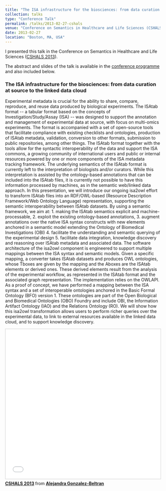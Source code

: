 ```yaml
---
title: "The ISA infrastructure for the biosciences: from data curation at source to the linked data cloud"
collection: talks
type: "Conference Talk"
permalink: /talks/2013-02-27-cshals
venue: "Conference on Semantics in Healthcare and Life Sciences (CSHALS)"
date: 2013-02-27
location: "Boston, MA, USA"
---
```


I presented this talk in the Conference on Semantics in Healthcare and Life Sciences ([CSHALS 2013](https://www.iscb.org/cshals2013)).

The abstract and slides of the talk is available in the [conference programme](https://www.iscb.org/cshals2013-program/cshals2013-presenters#gonzalez-beltran) and also included below. 

### The ISA infrastructure for the biosciences: from data curation at source to the linked data cloud

 
Experimental metadata is crucial for the ability to share, compare, reproduce, and reuse data produced by biological experiments. The ISAtab format -- a tabular format based on the concepts of Investigation/Study/Assay (ISA) -- was designed to support the annotation and management of experimental data at source, with focus on multi-omics experiments. The format is accompanied with a set of open-source tools that facilitate compliance with existing checklists and ontologies, production of ISAtab metadata, validation, conversion to other formats, submission to public repositories, among other things. The ISAtab format together with the tools allow for the syntactic interoperability of the data and support the ISA commons, a growing community of international users and public or internal resources powered by one or more components of the ISA metadata tracking framework.
The underlying semantics of the ISAtab format is currently left to the interpretation of biologists and/or curators. While this interpretation is assisted by the ontology-based annotations that can be included into the ISAtab files, it is currently not possible to have this information processed by machines, as in the semantic web/linked data approach.
In this presentation, we will introduce our ongoing isa2owl effort to transform ISAtab files into an RDF/OWL-based (Resource Description Framework/Web Ontology Language) representation, supporting the semantic interoperability between ISAtab datasets. By using a semantic framework, we aim at: 1. making the ISAtab semantics explicit and machine-processable, 2. exploit the existing ontology-based annotations, 3. augment annotations over the native ISA syntax constructs with new elements anchored in a semantic model extending the Ontology of Biomedical Investigations (OBI) 4. facilitate the understanding and semantic querying of the experimental design 5. facilitate data integration, knowledge discovery and reasoning over ISAtab metadata and associated data.
The software architecture of the isa2owl component is engineered to support multiple mappings between the ISA syntax and semantic models. Given a specific mapping, a converter takes ISAtab datasets and produces OWL ontologies, whose Tboxes are given by the mapping and the Aboxes are the ISAtab elements or derived ones. These derived elements result from the analysis of the experimental workflow, as represented in the ISAtab format and the associated graph representation. The implementation relies on the OWLAPI.
As a proof of concept, we have performed a mapping between the ISA syntax and a set of interoperable ontologies anchored in the Basic Formal Ontology (BFO) version 1. These ontologies are part of the Open Biological and Biomedical Ontologies (OBO) Foundry and include OBI, the Information Artifact Ontology (IAO) and the Relations Ontology (RO).
We will show how this isa2owl transformation allows users to perform richer queries over the experimental data, to link to external resources available in the linked data cloud, and to support knowledge discovery. 
 

<iframe src="//www.slideshare.net/slideshow/embed_code/key/86gX9Qzazz9G7" width="595" height="485" frameborder="0" marginwidth="0" marginheight="0" scrolling="no" style="border:1px solid #CCC; border-width:1px; margin-bottom:5px; max-width: 100%;" allowfullscreen> </iframe> <div style="margin-bottom:5px"> <strong> <a href="//www.slideshare.net/agbeltran/cshals-2013" title="CSHALS 2013" target="_blank">CSHALS 2013</a> </strong> from <strong><a href="https://www.slideshare.net/agbeltran" target="_blank">Alejandra Gonzalez-Beltran</a></strong> </div>